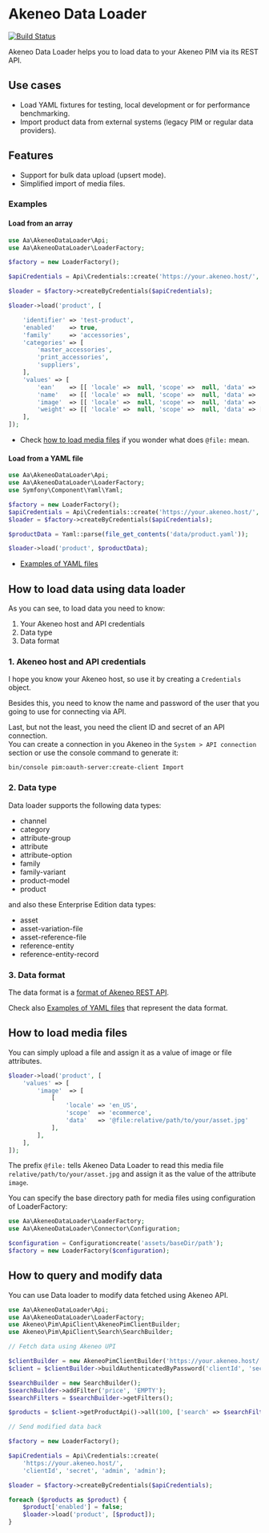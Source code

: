 # Akeneo Data Loader

[![Build Status](https://travis-ci.org/a-ast/akeneo-data-loader.svg?branch=master)](https://travis-ci.org/a-ast/akeneo-data-loader)

Akeneo Data Loader helps you to load data to your Akeneo PIM via its REST API. 


## Use cases

* Load YAML fixtures for testing, local development or for performance benchmarking.
* Import product data from external systems (legacy PIM or regular data providers). 

## Features

* Support for bulk data upload (upsert mode).
* Simplified import of media files.

### Examples

#### Load from an array

```php
use Aa\AkeneoDataLoader\Api;
use Aa\AkeneoDataLoader\LoaderFactory;

$factory = new LoaderFactory();

$apiCredentials = Api\Credentials::create('https://your.akeneo.host/', 'clientId', 'secret', 'username', 'password');

$loader = $factory->createByCredentials($apiCredentials);

$loader->load('product', [

    'identifier' => 'test-product',
    'enabled'    => true,
    'family'     => 'accessories',
    'categories' => [
        'master_accessories',
        'print_accessories',
        'suppliers',
    ],
    'values' => [
        'ean'    => [[ 'locale' =>  null, 'scope' =>  null, 'data' => '1234567890183' ]],
        'name'   => [[ 'locale' =>  null, 'scope' =>  null, 'data' => 'Test product' ]],
        'image'  => [[ 'locale' =>  null, 'scope' =>  null, 'data' => '@file:asset/1111111171.jpg' ]],
        'weight' => [[ 'locale' =>  null, 'scope' =>  null, 'data' => [ 'amount' =>  '500.0000', 'unit' => 'GRAM' ] ]],
    ],
]);
```
* Check [how to load media files](#LoadMediaFiles) if you wonder what does `@file:` mean.

#### Load from a YAML file

```php
use Aa\AkeneoDataLoader\Api;
use Aa\AkeneoDataLoader\LoaderFactory;
use Symfony\Component\Yaml\Yaml;

$factory = new LoaderFactory();
$apiCredentials = Api\Credentials::create('https://your.akeneo.host/', 'clientId', 'secret', 'username', 'password');
$loader = $factory->createByCredentials($apiCredentials);

$productData = Yaml::parse(file_get_contents('data/product.yaml'));

$loader->load('product', $productData);
```
* [Examples of YAML files](doc/yaml-format.md)


## How to load data using data loader

As you can see, to load data you need to know:

1. Your Akeneo host and API credentials
2. Data type
3. Data format 

### 1. Akeneo host and API credentials

I hope you know your Akeneo host, so use it by creating a `Credentials` object.

Besides this, you need to know the name and password of the user that you going to use for connecting via API.

Last, but not the least, you need the client ID and secret of an API connection.  
You can create a connection in you Akeneo in the `System > API connection` section or 
use the console command to generate it:

```
bin/console pim:oauth-server:create-client Import
```  

### 2. Data type

Data loader supports the following data types:

* channel
* category
* attribute-group
* attribute
* attribute-option
* family
* family-variant
* product-model
* product

and also these Enterprise Edition data types:

* asset
* asset-variation-file
* asset-reference-file
* reference-entity
* reference-entity-record

### 3. Data format 

The data format is a [format of Akeneo REST API](https://api.akeneo.com/documentation/resources.html).

Check also [Examples of YAML files](doc/yaml-format.md) that represent the data format. 

## <a id="LoadMediaFiles"></a>How to load media files

You can simply upload a file and assign it as a value of image or file attributes.

```php
$loader->load('product', [
    'values' => [
        'image'  => [
            [ 
                'locale' => 'en_US', 
                'scope'  => 'ecommerce', 
                'data'   => '@file:relative/path/to/your/asset.jpg' 
            ],
        ],
    ],
]);

```

The prefix `@file:` tells Akeneo Data Loader to read this media file `relative/path/to/your/asset.jpg` 
and assign it as the value of the attribute `image`.

You can specify the base directory path for media files using configuration of LoaderFactory:  

```php
use Aa\AkeneoDataLoader\LoaderFactory;
use Aa\AkeneoDataLoader\Connector\Configuration;

$configuration = Configurationcreate('assets/baseDir/path');
$factory = new LoaderFactory($configuration);
```

## How to query and modify data

You can use Data loader to modify data fetched using Akeneo API.

```php
use Aa\AkeneoDataLoader\Api;
use Aa\AkeneoDataLoader\LoaderFactory;
use Akeneo\Pim\ApiClient\AkeneoPimClientBuilder;
use Akeneo\Pim\ApiClient\Search\SearchBuilder;

// Fetch data using Akeneo UPI

$clientBuilder = new AkeneoPimClientBuilder('https://your.akeneo.host/');
$client = $clientBuilder->buildAuthenticatedByPassword('clientId', 'secret', 'admin', 'admin');

$searchBuilder = new SearchBuilder();
$searchBuilder->addFilter('price', 'EMPTY');
$searchFilters = $searchBuilder->getFilters();

$products = $client->getProductApi()->all(100, ['search' => $searchFilters]);

// Send modified data back

$factory = new LoaderFactory();

$apiCredentials = Api\Credentials::create(
    'https://your.akeneo.host/',
    'clientId', 'secret', 'admin', 'admin');

$loader = $factory->createByCredentials($apiCredentials);

foreach ($products as $product) {
    $product['enabled'] = false;
    $loader->load('product', [$product]);
}
``` 
